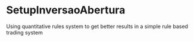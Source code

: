 # SetupInversaoAbertura
Using quantitative rules system to get better results in a simple rule based trading system
